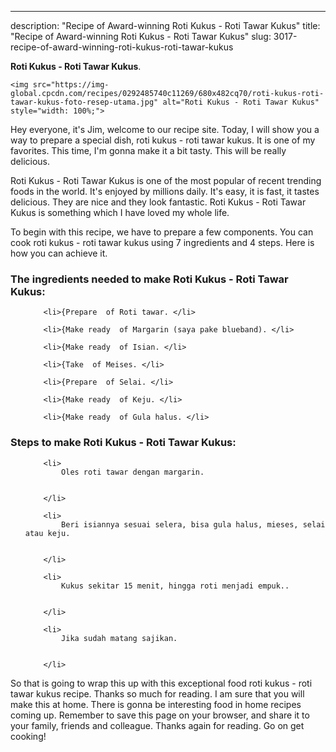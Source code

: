 ---
description: "Recipe of Award-winning Roti Kukus - Roti Tawar Kukus"
title: "Recipe of Award-winning Roti Kukus - Roti Tawar Kukus"
slug: 3017-recipe-of-award-winning-roti-kukus-roti-tawar-kukus

<p>
	<strong>Roti Kukus - Roti Tawar Kukus</strong>. 
	
</p>
<p>
	
	<img src="https://img-global.cpcdn.com/recipes/0292485740c11269/680x482cq70/roti-kukus-roti-tawar-kukus-foto-resep-utama.jpg" alt="Roti Kukus - Roti Tawar Kukus" style="width: 100%;">
	
	
</p>
<p>
	Hey everyone, it's Jim, welcome to our recipe site. Today, I will show you a way to prepare a special dish, roti kukus - roti tawar kukus. It is one of my favorites. This time, I'm gonna make it a bit tasty. This will be really delicious.
</p>
	
<p>
	
</p>
<p>
	Roti Kukus - Roti Tawar Kukus is one of the most popular of recent trending foods in the world. It's enjoyed by millions daily. It's easy, it is fast, it tastes delicious. They are nice and they look fantastic. Roti Kukus - Roti Tawar Kukus is something which I have loved my whole life.
</p>

<p>
To begin with this recipe, we have to prepare a few components. You can cook roti kukus - roti tawar kukus using 7 ingredients and 4 steps. Here is how you can achieve it.
</p>

<h3>The ingredients needed to make Roti Kukus - Roti Tawar Kukus:</h3>

<ol>
	
		<li>{Prepare  of Roti tawar. </li>
	
		<li>{Make ready  of Margarin (saya pake blueband). </li>
	
		<li>{Make ready  of Isian. </li>
	
		<li>{Take  of Meises. </li>
	
		<li>{Prepare  of Selai. </li>
	
		<li>{Make ready  of Keju. </li>
	
		<li>{Make ready  of Gula halus. </li>
	
</ol>
<p>
	
</p>

<h3>Steps to make Roti Kukus - Roti Tawar Kukus:</h3>

<ol>
	
		<li>
			Oles roti tawar dengan margarin.
			
			
		</li>
	
		<li>
			Beri isiannya sesuai selera, bisa gula halus, mieses, selai atau keju.
			
			
		</li>
	
		<li>
			Kukus sekitar 15 menit, hingga roti menjadi empuk..
			
			
		</li>
	
		<li>
			Jika sudah matang sajikan.
			
			
		</li>
	
</ol>

<p>
	
</p>

<p>
	So that is going to wrap this up with this exceptional food roti kukus - roti tawar kukus recipe. Thanks so much for reading. I am sure that you will make this at home. There is gonna be interesting food in home recipes coming up. Remember to save this page on your browser, and share it to your family, friends and colleague. Thanks again for reading. Go on get cooking!
</p>
